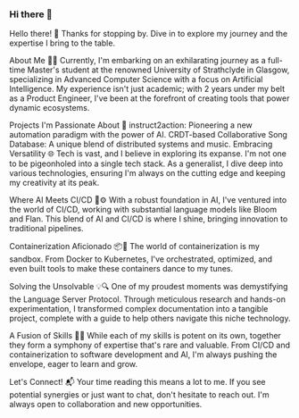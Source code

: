 ### Hi there 👋

Hello there! 🌟 Thanks for stopping by. Dive in to explore my journey and the expertise I bring to the table.

About Me 🙋‍♂️
Currently, I'm embarking on an exhilarating journey as a full-time Master's student at the renowned University of Strathclyde in Glasgow, specializing in Advanced Computer Science with a focus on Artificial Intelligence. My experience isn't just academic; with 2 years under my belt as a Product Engineer, I've been at the forefront of creating tools that power dynamic ecosystems.

Projects I'm Passionate About 🚀
instruct2action: Pioneering a new automation paradigm with the power of AI.
CRDT-based Collaborative Song Database: A unique blend of distributed systems and music.
Embracing Versatility 🌐
Tech is vast, and I believe in exploring its expanse. I'm not one to be pigeonholed into a single tech stack. As a generalist, I dive deep into various technologies, ensuring I'm always on the cutting edge and keeping my creativity at its peak.

Where AI Meets CI/CD 🤖⚙️
With a robust foundation in AI, I've ventured into the world of CI/CD, working with substantial language models like Bloom and Flan. This blend of AI and CI/CD is where I shine, bringing innovation to traditional pipelines.

Containerization Aficionado 📦🚀
The world of containerization is my sandbox. From Docker to Kubernetes, I've orchestrated, optimized, and even built tools to make these containers dance to my tunes.

Solving the Unsolvable 💡🔍
One of my proudest moments was demystifying the Language Server Protocol. Through meticulous research and hands-on experimentation, I transformed complex documentation into a tangible project, complete with a guide to help others navigate this niche technology.

A Fusion of Skills 🔗🚀
While each of my skills is potent on its own, together they form a symphony of expertise that's rare and valuable. From CI/CD and containerization to software development and AI, I'm always pushing the envelope, eager to learn and grow.

Let's Connect! 📬
Your time reading this means a lot to me. If you see potential synergies or just want to chat, don't hesitate to reach out. I'm always open to collaboration and new opportunities.



<!--
**NIV27e/NIV27e** is a ✨ _special_ ✨ repository because its `README.md` (this file) appears on your GitHub profile.

Here are some ideas to get you started:

- 🔭 I’m currently working on ...
- 🌱 I’m currently learning ...
- 👯 I’m looking to collaborate on ...
- 🤔 I’m looking for help with ...
- 💬 Ask me about ...
- 📫 How to reach me: ...
- 😄 Pronouns: ...
- ⚡ Fun fact: ...
-->
